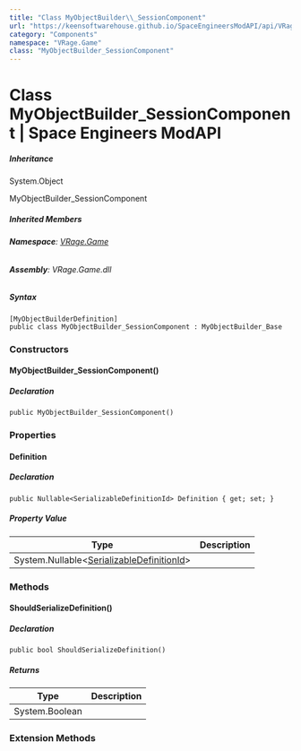 ```yaml
---
title: "Class MyObjectBuilder\\_SessionComponent"
url: "https://keensoftwarehouse.github.io/SpaceEngineersModAPI/api/VRage.Game.MyObjectBuilder_SessionComponent.html"
category: "Components"
namespace: "VRage.Game"
class: "MyObjectBuilder_SessionComponent"
---
```


# Class MyObjectBuilder\_SessionComponent | Space Engineers ModAPI

##### Inheritance

System.Object

MyObjectBuilder\_SessionComponent

##### Inherited Members

###### **Namespace**: [VRage.Game](https://keensoftwarehouse.github.io/SpaceEngineersModAPI/api/VRage.Game.html)

###### **Assembly**: VRage.Game.dll

##### Syntax

```
[MyObjectBuilderDefinition]
public class MyObjectBuilder_SessionComponent : MyObjectBuilder_Base
```

### Constructors

#### MyObjectBuilder\_SessionComponent()

##### Declaration

```
public MyObjectBuilder_SessionComponent()
```

### Properties

#### Definition

##### Declaration

```
public Nullable<SerializableDefinitionId> Definition { get; set; }
```

##### Property Value

| Type | Description |
| --- | --- |
| System.Nullable<[SerializableDefinitionId](https://keensoftwarehouse.github.io/SpaceEngineersModAPI/api/VRage.ObjectBuilders.SerializableDefinitionId.html)\> |     |

### Methods

#### ShouldSerializeDefinition()

##### Declaration

```
public bool ShouldSerializeDefinition()
```

##### Returns

| Type | Description |
| --- | --- |
| System.Boolean |     |

### Extension Methods